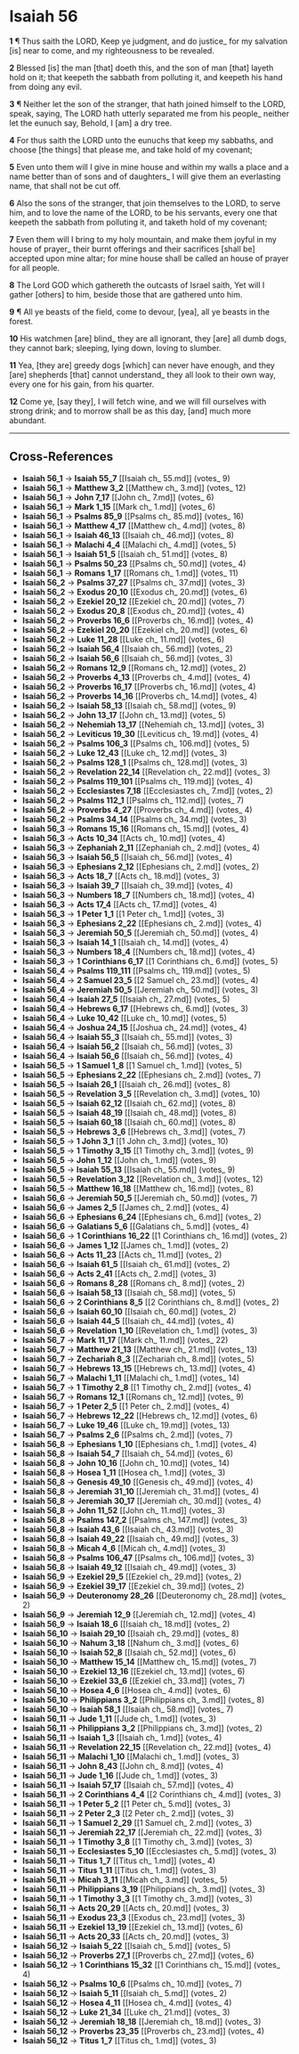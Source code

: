 # Isaiah 56

**1** ¶ Thus saith the LORD, Keep ye judgment, and do justice_ for my salvation [is] near to come, and my righteousness to be revealed.

**2** Blessed [is] the man [that] doeth this, and the son of man [that] layeth hold on it; that keepeth the sabbath from polluting it, and keepeth his hand from doing any evil.

**3** ¶ Neither let the son of the stranger, that hath joined himself to the LORD, speak, saying, The LORD hath utterly separated me from his people_ neither let the eunuch say, Behold, I [am] a dry tree.

**4** For thus saith the LORD unto the eunuchs that keep my sabbaths, and choose [the things] that please me, and take hold of my covenant;

**5** Even unto them will I give in mine house and within my walls a place and a name better than of sons and of daughters_ I will give them an everlasting name, that shall not be cut off.

**6** Also the sons of the stranger, that join themselves to the LORD, to serve him, and to love the name of the LORD, to be his servants, every one that keepeth the sabbath from polluting it, and taketh hold of my covenant;

**7** Even them will I bring to my holy mountain, and make them joyful in my house of prayer_ their burnt offerings and their sacrifices [shall be] accepted upon mine altar; for mine house shall be called an house of prayer for all people.

**8** The Lord GOD which gathereth the outcasts of Israel saith, Yet will I gather [others] to him, beside those that are gathered unto him.

**9** ¶ All ye beasts of the field, come to devour, [yea], all ye beasts in the forest.

**10** His watchmen [are] blind_ they are all ignorant, they [are] all dumb dogs, they cannot bark; sleeping, lying down, loving to slumber.

**11** Yea, [they are] greedy dogs [which] can never have enough, and they [are] shepherds [that] cannot understand_ they all look to their own way, every one for his gain, from his quarter.

**12** Come ye, [say they], I will fetch wine, and we will fill ourselves with strong drink; and to morrow shall be as this day, [and] much more abundant.

---

## Cross-References

- **Isaiah 56_1** → **Isaiah 55_7** [[Isaiah ch_ 55.md]] (votes_ 9)
- **Isaiah 56_1** → **Matthew 3_2** [[Matthew ch_ 3.md]] (votes_ 12)
- **Isaiah 56_1** → **John 7_17** [[John ch_ 7.md]] (votes_ 6)
- **Isaiah 56_1** → **Mark 1_15** [[Mark ch_ 1.md]] (votes_ 6)
- **Isaiah 56_1** → **Psalms 85_9** [[Psalms ch_ 85.md]] (votes_ 16)
- **Isaiah 56_1** → **Matthew 4_17** [[Matthew ch_ 4.md]] (votes_ 8)
- **Isaiah 56_1** → **Isaiah 46_13** [[Isaiah ch_ 46.md]] (votes_ 8)
- **Isaiah 56_1** → **Malachi 4_4** [[Malachi ch_ 4.md]] (votes_ 5)
- **Isaiah 56_1** → **Isaiah 51_5** [[Isaiah ch_ 51.md]] (votes_ 8)
- **Isaiah 56_1** → **Psalms 50_23** [[Psalms ch_ 50.md]] (votes_ 4)
- **Isaiah 56_1** → **Romans 1_17** [[Romans ch_ 1.md]] (votes_ 11)
- **Isaiah 56_2** → **Psalms 37_27** [[Psalms ch_ 37.md]] (votes_ 3)
- **Isaiah 56_2** → **Exodus 20_10** [[Exodus ch_ 20.md]] (votes_ 6)
- **Isaiah 56_2** → **Ezekiel 20_12** [[Ezekiel ch_ 20.md]] (votes_ 7)
- **Isaiah 56_2** → **Exodus 20_8** [[Exodus ch_ 20.md]] (votes_ 4)
- **Isaiah 56_2** → **Proverbs 16_6** [[Proverbs ch_ 16.md]] (votes_ 4)
- **Isaiah 56_2** → **Ezekiel 20_20** [[Ezekiel ch_ 20.md]] (votes_ 6)
- **Isaiah 56_2** → **Luke 11_28** [[Luke ch_ 11.md]] (votes_ 6)
- **Isaiah 56_2** → **Isaiah 56_4** [[Isaiah ch_ 56.md]] (votes_ 2)
- **Isaiah 56_2** → **Isaiah 56_6** [[Isaiah ch_ 56.md]] (votes_ 3)
- **Isaiah 56_2** → **Romans 12_9** [[Romans ch_ 12.md]] (votes_ 2)
- **Isaiah 56_2** → **Proverbs 4_13** [[Proverbs ch_ 4.md]] (votes_ 4)
- **Isaiah 56_2** → **Proverbs 16_17** [[Proverbs ch_ 16.md]] (votes_ 4)
- **Isaiah 56_2** → **Proverbs 14_16** [[Proverbs ch_ 14.md]] (votes_ 4)
- **Isaiah 56_2** → **Isaiah 58_13** [[Isaiah ch_ 58.md]] (votes_ 9)
- **Isaiah 56_2** → **John 13_17** [[John ch_ 13.md]] (votes_ 5)
- **Isaiah 56_2** → **Nehemiah 13_17** [[Nehemiah ch_ 13.md]] (votes_ 3)
- **Isaiah 56_2** → **Leviticus 19_30** [[Leviticus ch_ 19.md]] (votes_ 4)
- **Isaiah 56_2** → **Psalms 106_3** [[Psalms ch_ 106.md]] (votes_ 5)
- **Isaiah 56_2** → **Luke 12_43** [[Luke ch_ 12.md]] (votes_ 3)
- **Isaiah 56_2** → **Psalms 128_1** [[Psalms ch_ 128.md]] (votes_ 3)
- **Isaiah 56_2** → **Revelation 22_14** [[Revelation ch_ 22.md]] (votes_ 3)
- **Isaiah 56_2** → **Psalms 119_101** [[Psalms ch_ 119.md]] (votes_ 4)
- **Isaiah 56_2** → **Ecclesiastes 7_18** [[Ecclesiastes ch_ 7.md]] (votes_ 2)
- **Isaiah 56_2** → **Psalms 112_1** [[Psalms ch_ 112.md]] (votes_ 7)
- **Isaiah 56_2** → **Proverbs 4_27** [[Proverbs ch_ 4.md]] (votes_ 4)
- **Isaiah 56_2** → **Psalms 34_14** [[Psalms ch_ 34.md]] (votes_ 3)
- **Isaiah 56_3** → **Romans 15_16** [[Romans ch_ 15.md]] (votes_ 4)
- **Isaiah 56_3** → **Acts 10_34** [[Acts ch_ 10.md]] (votes_ 4)
- **Isaiah 56_3** → **Zephaniah 2_11** [[Zephaniah ch_ 2.md]] (votes_ 4)
- **Isaiah 56_3** → **Isaiah 56_5** [[Isaiah ch_ 56.md]] (votes_ 4)
- **Isaiah 56_3** → **Ephesians 2_12** [[Ephesians ch_ 2.md]] (votes_ 2)
- **Isaiah 56_3** → **Acts 18_7** [[Acts ch_ 18.md]] (votes_ 3)
- **Isaiah 56_3** → **Isaiah 39_7** [[Isaiah ch_ 39.md]] (votes_ 4)
- **Isaiah 56_3** → **Numbers 18_7** [[Numbers ch_ 18.md]] (votes_ 4)
- **Isaiah 56_3** → **Acts 17_4** [[Acts ch_ 17.md]] (votes_ 4)
- **Isaiah 56_3** → **1 Peter 1_1** [[1 Peter ch_ 1.md]] (votes_ 3)
- **Isaiah 56_3** → **Ephesians 2_22** [[Ephesians ch_ 2.md]] (votes_ 4)
- **Isaiah 56_3** → **Jeremiah 50_5** [[Jeremiah ch_ 50.md]] (votes_ 4)
- **Isaiah 56_3** → **Isaiah 14_1** [[Isaiah ch_ 14.md]] (votes_ 4)
- **Isaiah 56_3** → **Numbers 18_4** [[Numbers ch_ 18.md]] (votes_ 4)
- **Isaiah 56_3** → **1 Corinthians 6_17** [[1 Corinthians ch_ 6.md]] (votes_ 5)
- **Isaiah 56_4** → **Psalms 119_111** [[Psalms ch_ 119.md]] (votes_ 5)
- **Isaiah 56_4** → **2 Samuel 23_5** [[2 Samuel ch_ 23.md]] (votes_ 4)
- **Isaiah 56_4** → **Jeremiah 50_5** [[Jeremiah ch_ 50.md]] (votes_ 3)
- **Isaiah 56_4** → **Isaiah 27_5** [[Isaiah ch_ 27.md]] (votes_ 5)
- **Isaiah 56_4** → **Hebrews 6_17** [[Hebrews ch_ 6.md]] (votes_ 3)
- **Isaiah 56_4** → **Luke 10_42** [[Luke ch_ 10.md]] (votes_ 5)
- **Isaiah 56_4** → **Joshua 24_15** [[Joshua ch_ 24.md]] (votes_ 4)
- **Isaiah 56_4** → **Isaiah 55_3** [[Isaiah ch_ 55.md]] (votes_ 3)
- **Isaiah 56_4** → **Isaiah 56_2** [[Isaiah ch_ 56.md]] (votes_ 3)
- **Isaiah 56_4** → **Isaiah 56_6** [[Isaiah ch_ 56.md]] (votes_ 4)
- **Isaiah 56_5** → **1 Samuel 1_8** [[1 Samuel ch_ 1.md]] (votes_ 5)
- **Isaiah 56_5** → **Ephesians 2_22** [[Ephesians ch_ 2.md]] (votes_ 7)
- **Isaiah 56_5** → **Isaiah 26_1** [[Isaiah ch_ 26.md]] (votes_ 8)
- **Isaiah 56_5** → **Revelation 3_5** [[Revelation ch_ 3.md]] (votes_ 10)
- **Isaiah 56_5** → **Isaiah 62_12** [[Isaiah ch_ 62.md]] (votes_ 8)
- **Isaiah 56_5** → **Isaiah 48_19** [[Isaiah ch_ 48.md]] (votes_ 8)
- **Isaiah 56_5** → **Isaiah 60_18** [[Isaiah ch_ 60.md]] (votes_ 8)
- **Isaiah 56_5** → **Hebrews 3_6** [[Hebrews ch_ 3.md]] (votes_ 7)
- **Isaiah 56_5** → **1 John 3_1** [[1 John ch_ 3.md]] (votes_ 10)
- **Isaiah 56_5** → **1 Timothy 3_15** [[1 Timothy ch_ 3.md]] (votes_ 9)
- **Isaiah 56_5** → **John 1_12** [[John ch_ 1.md]] (votes_ 9)
- **Isaiah 56_5** → **Isaiah 55_13** [[Isaiah ch_ 55.md]] (votes_ 9)
- **Isaiah 56_5** → **Revelation 3_12** [[Revelation ch_ 3.md]] (votes_ 12)
- **Isaiah 56_5** → **Matthew 16_18** [[Matthew ch_ 16.md]] (votes_ 8)
- **Isaiah 56_6** → **Jeremiah 50_5** [[Jeremiah ch_ 50.md]] (votes_ 7)
- **Isaiah 56_6** → **James 2_5** [[James ch_ 2.md]] (votes_ 4)
- **Isaiah 56_6** → **Ephesians 6_24** [[Ephesians ch_ 6.md]] (votes_ 2)
- **Isaiah 56_6** → **Galatians 5_6** [[Galatians ch_ 5.md]] (votes_ 4)
- **Isaiah 56_6** → **1 Corinthians 16_22** [[1 Corinthians ch_ 16.md]] (votes_ 2)
- **Isaiah 56_6** → **James 1_12** [[James ch_ 1.md]] (votes_ 2)
- **Isaiah 56_6** → **Acts 11_23** [[Acts ch_ 11.md]] (votes_ 2)
- **Isaiah 56_6** → **Isaiah 61_5** [[Isaiah ch_ 61.md]] (votes_ 2)
- **Isaiah 56_6** → **Acts 2_41** [[Acts ch_ 2.md]] (votes_ 3)
- **Isaiah 56_6** → **Romans 8_28** [[Romans ch_ 8.md]] (votes_ 2)
- **Isaiah 56_6** → **Isaiah 58_13** [[Isaiah ch_ 58.md]] (votes_ 5)
- **Isaiah 56_6** → **2 Corinthians 8_5** [[2 Corinthians ch_ 8.md]] (votes_ 2)
- **Isaiah 56_6** → **Isaiah 60_10** [[Isaiah ch_ 60.md]] (votes_ 2)
- **Isaiah 56_6** → **Isaiah 44_5** [[Isaiah ch_ 44.md]] (votes_ 4)
- **Isaiah 56_6** → **Revelation 1_10** [[Revelation ch_ 1.md]] (votes_ 3)
- **Isaiah 56_7** → **Mark 11_17** [[Mark ch_ 11.md]] (votes_ 22)
- **Isaiah 56_7** → **Matthew 21_13** [[Matthew ch_ 21.md]] (votes_ 13)
- **Isaiah 56_7** → **Zechariah 8_3** [[Zechariah ch_ 8.md]] (votes_ 5)
- **Isaiah 56_7** → **Hebrews 13_15** [[Hebrews ch_ 13.md]] (votes_ 4)
- **Isaiah 56_7** → **Malachi 1_11** [[Malachi ch_ 1.md]] (votes_ 14)
- **Isaiah 56_7** → **1 Timothy 2_8** [[1 Timothy ch_ 2.md]] (votes_ 4)
- **Isaiah 56_7** → **Romans 12_1** [[Romans ch_ 12.md]] (votes_ 9)
- **Isaiah 56_7** → **1 Peter 2_5** [[1 Peter ch_ 2.md]] (votes_ 4)
- **Isaiah 56_7** → **Hebrews 12_22** [[Hebrews ch_ 12.md]] (votes_ 6)
- **Isaiah 56_7** → **Luke 19_46** [[Luke ch_ 19.md]] (votes_ 13)
- **Isaiah 56_7** → **Psalms 2_6** [[Psalms ch_ 2.md]] (votes_ 7)
- **Isaiah 56_8** → **Ephesians 1_10** [[Ephesians ch_ 1.md]] (votes_ 4)
- **Isaiah 56_8** → **Isaiah 54_7** [[Isaiah ch_ 54.md]] (votes_ 6)
- **Isaiah 56_8** → **John 10_16** [[John ch_ 10.md]] (votes_ 14)
- **Isaiah 56_8** → **Hosea 1_11** [[Hosea ch_ 1.md]] (votes_ 3)
- **Isaiah 56_8** → **Genesis 49_10** [[Genesis ch_ 49.md]] (votes_ 4)
- **Isaiah 56_8** → **Jeremiah 31_10** [[Jeremiah ch_ 31.md]] (votes_ 4)
- **Isaiah 56_8** → **Jeremiah 30_17** [[Jeremiah ch_ 30.md]] (votes_ 4)
- **Isaiah 56_8** → **John 11_52** [[John ch_ 11.md]] (votes_ 3)
- **Isaiah 56_8** → **Psalms 147_2** [[Psalms ch_ 147.md]] (votes_ 3)
- **Isaiah 56_8** → **Isaiah 43_6** [[Isaiah ch_ 43.md]] (votes_ 3)
- **Isaiah 56_8** → **Isaiah 49_22** [[Isaiah ch_ 49.md]] (votes_ 3)
- **Isaiah 56_8** → **Micah 4_6** [[Micah ch_ 4.md]] (votes_ 3)
- **Isaiah 56_8** → **Psalms 106_47** [[Psalms ch_ 106.md]] (votes_ 3)
- **Isaiah 56_8** → **Isaiah 49_12** [[Isaiah ch_ 49.md]] (votes_ 3)
- **Isaiah 56_9** → **Ezekiel 29_5** [[Ezekiel ch_ 29.md]] (votes_ 2)
- **Isaiah 56_9** → **Ezekiel 39_17** [[Ezekiel ch_ 39.md]] (votes_ 2)
- **Isaiah 56_9** → **Deuteronomy 28_26** [[Deuteronomy ch_ 28.md]] (votes_ 2)
- **Isaiah 56_9** → **Jeremiah 12_9** [[Jeremiah ch_ 12.md]] (votes_ 4)
- **Isaiah 56_9** → **Isaiah 18_6** [[Isaiah ch_ 18.md]] (votes_ 2)
- **Isaiah 56_10** → **Isaiah 29_10** [[Isaiah ch_ 29.md]] (votes_ 8)
- **Isaiah 56_10** → **Nahum 3_18** [[Nahum ch_ 3.md]] (votes_ 6)
- **Isaiah 56_10** → **Isaiah 52_8** [[Isaiah ch_ 52.md]] (votes_ 6)
- **Isaiah 56_10** → **Matthew 15_14** [[Matthew ch_ 15.md]] (votes_ 7)
- **Isaiah 56_10** → **Ezekiel 13_16** [[Ezekiel ch_ 13.md]] (votes_ 6)
- **Isaiah 56_10** → **Ezekiel 33_6** [[Ezekiel ch_ 33.md]] (votes_ 7)
- **Isaiah 56_10** → **Hosea 4_6** [[Hosea ch_ 4.md]] (votes_ 6)
- **Isaiah 56_10** → **Philippians 3_2** [[Philippians ch_ 3.md]] (votes_ 8)
- **Isaiah 56_10** → **Isaiah 58_1** [[Isaiah ch_ 58.md]] (votes_ 7)
- **Isaiah 56_11** → **Jude 1_11** [[Jude ch_ 1.md]] (votes_ 3)
- **Isaiah 56_11** → **Philippians 3_2** [[Philippians ch_ 3.md]] (votes_ 2)
- **Isaiah 56_11** → **Isaiah 1_3** [[Isaiah ch_ 1.md]] (votes_ 4)
- **Isaiah 56_11** → **Revelation 22_15** [[Revelation ch_ 22.md]] (votes_ 4)
- **Isaiah 56_11** → **Malachi 1_10** [[Malachi ch_ 1.md]] (votes_ 3)
- **Isaiah 56_11** → **John 8_43** [[John ch_ 8.md]] (votes_ 4)
- **Isaiah 56_11** → **Jude 1_16** [[Jude ch_ 1.md]] (votes_ 3)
- **Isaiah 56_11** → **Isaiah 57_17** [[Isaiah ch_ 57.md]] (votes_ 4)
- **Isaiah 56_11** → **2 Corinthians 4_4** [[2 Corinthians ch_ 4.md]] (votes_ 3)
- **Isaiah 56_11** → **1 Peter 5_2** [[1 Peter ch_ 5.md]] (votes_ 3)
- **Isaiah 56_11** → **2 Peter 2_3** [[2 Peter ch_ 2.md]] (votes_ 3)
- **Isaiah 56_11** → **1 Samuel 2_29** [[1 Samuel ch_ 2.md]] (votes_ 3)
- **Isaiah 56_11** → **Jeremiah 22_17** [[Jeremiah ch_ 22.md]] (votes_ 3)
- **Isaiah 56_11** → **1 Timothy 3_8** [[1 Timothy ch_ 3.md]] (votes_ 3)
- **Isaiah 56_11** → **Ecclesiastes 5_10** [[Ecclesiastes ch_ 5.md]] (votes_ 3)
- **Isaiah 56_11** → **Titus 1_7** [[Titus ch_ 1.md]] (votes_ 4)
- **Isaiah 56_11** → **Titus 1_11** [[Titus ch_ 1.md]] (votes_ 3)
- **Isaiah 56_11** → **Micah 3_11** [[Micah ch_ 3.md]] (votes_ 5)
- **Isaiah 56_11** → **Philippians 3_19** [[Philippians ch_ 3.md]] (votes_ 3)
- **Isaiah 56_11** → **1 Timothy 3_3** [[1 Timothy ch_ 3.md]] (votes_ 3)
- **Isaiah 56_11** → **Acts 20_29** [[Acts ch_ 20.md]] (votes_ 3)
- **Isaiah 56_11** → **Exodus 23_3** [[Exodus ch_ 23.md]] (votes_ 3)
- **Isaiah 56_11** → **Ezekiel 13_19** [[Ezekiel ch_ 13.md]] (votes_ 6)
- **Isaiah 56_11** → **Acts 20_33** [[Acts ch_ 20.md]] (votes_ 3)
- **Isaiah 56_12** → **Isaiah 5_22** [[Isaiah ch_ 5.md]] (votes_ 5)
- **Isaiah 56_12** → **Proverbs 27_1** [[Proverbs ch_ 27.md]] (votes_ 6)
- **Isaiah 56_12** → **1 Corinthians 15_32** [[1 Corinthians ch_ 15.md]] (votes_ 4)
- **Isaiah 56_12** → **Psalms 10_6** [[Psalms ch_ 10.md]] (votes_ 7)
- **Isaiah 56_12** → **Isaiah 5_11** [[Isaiah ch_ 5.md]] (votes_ 2)
- **Isaiah 56_12** → **Hosea 4_11** [[Hosea ch_ 4.md]] (votes_ 4)
- **Isaiah 56_12** → **Luke 21_34** [[Luke ch_ 21.md]] (votes_ 3)
- **Isaiah 56_12** → **Jeremiah 18_18** [[Jeremiah ch_ 18.md]] (votes_ 3)
- **Isaiah 56_12** → **Proverbs 23_35** [[Proverbs ch_ 23.md]] (votes_ 4)
- **Isaiah 56_12** → **Titus 1_7** [[Titus ch_ 1.md]] (votes_ 3)
